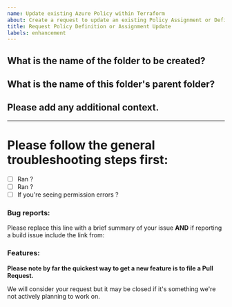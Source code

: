 ```yaml
---
name: Update existing Azure Policy within Terraform
about: Create a request to update an existing Policy Assignment or Definition and its value(s).
title: Request Policy Definition or Assignment Update
labels: enhancement
---
```


## What is the name of the folder to be created?

## What is the name of this folder's parent folder?

## Please add any additional context.


---

# Please follow the general troubleshooting steps first:

- [ ] Ran ?
- [ ] Ran ?
- [ ] If you're seeing permission errors ?

<!-- You can erase any parts of this template not applicable to your Issue. -->

### Bug reports:

Please replace this line with a brief summary of your issue **AND** if reporting a build issue include the link from:

### Features:

**Please note by far the quickest way to get a new feature is to file a Pull Request.**

We will consider your request but it may be closed if it's something we're not actively planning to work on.
